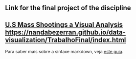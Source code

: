 ## Link for the final project of the discipline

[U.S Mass Shootings a Visual Analysis](TrabalhoFinal/index.html)<br>
https://nandabezerran.github.io/data-visualization/TrabalhoFinal/index.html
---

Para saber mais sobre a sintaxe markdown, veja [este guia](https://guides.github.com/features/mastering-markdown/).
